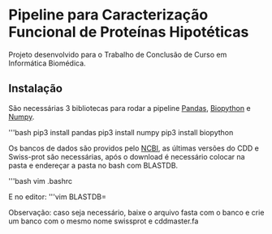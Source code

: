 # Pipeline para Caracterização Funcional de Proteínas Hipotéticas

Projeto desenvolvido para o Trabalho de Conclusão de Curso em Informática Biomédica.

## Instalação
São necessárias 3 bibliotecas para rodar a pipeline [Pandas](https://pandas.pydata.org/), [Biopython](https://biopython.org/) e [Numpy](https://biopython.org/).

'''bash
pip3 install pandas
pip3 install numpy
pip3 install biopython

Os bancos de dados são providos pelo [NCBI](https://ftp.ncbi.nlm.nih.gov/blast/db/), as últimas versões do CDD e Swiss-prot são necessárias, após o download é necessário colocar na pasta e endereçar a pasta no bash com BLASTDB.

'''bash
vim .bashrc

E no editor:
'''vim
BLASTDB=<caminho da pasta com os dbs>

Observação: caso seja necessário, baixe o arquivo fasta com o banco e crie um banco com o mesmo nome swissprot e cddmaster.fa
